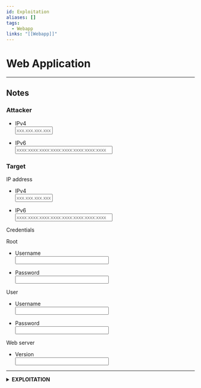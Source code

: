 ```yaml
---
id: Exploitation
aliases: []
tags:
  - Webapp
links: "[[Webapp]]"
---
```



# Web Application

<!-- Notes {{{-->
___

## Notes

### Attacker

- IPv4<br><input type="text" id="name" name="name" style="width: 100px;" placeholder="xxx.xxx.xxx.xxx"/><br>

- IPv6<br><input type="text" id="name" name="name" style="width: 260px;" placeholder="xxxx:xxxx:xxxx:xxxx:xxxx:xxxx:xxxx:xxxx"/>

### Target

IP address

- IPv4<br><input type="text" id="name" name="name" style="width: 100px;" placeholder="xxx.xxx.xxx.xxx"/><br>

- IPv6<br><input type="text" id="name" name="name" style="width: 260px;" placeholder="xxxx:xxxx:xxxx:xxxx:xxxx:xxxx:xxxx:xxxx"/>

Credentials

Root

- Username<br><input type="text" id="name" name="name" style="width: 250px;"/>

- Password<br><input type="text" id="name" name="name" style="width: 250px;"/>

User

- Username<br><input type="text" id="name" name="name" style="width: 250px;"/>

- Password<br><input type="text" id="name" name="name" style="width: 250px;"/>

Web server

- Version<br><input type="text" id="name" name="name" style="width: 250px;"/><br>

<!-- }}} -->


<!-- Exploitation {{{-->
___

<details>
  <summary><b>EXPLOITATION</b></summary>

Authorization

- [ ] <a href="./exploitation/authorization/traversal/path-traversal.md" target="_blank">Traversal on the URL parameter</a>
- [ ] <a href="./exploitation/authorization/traversal/path-traversal.md" target="_blank">Traversal on the cookie parameter</a>

Metasploit

- [ ] <a href="./exploitation/metasploit/metasploit.md" target="_blank">Metasploit</a>

</details>
<!-- }}} -->
